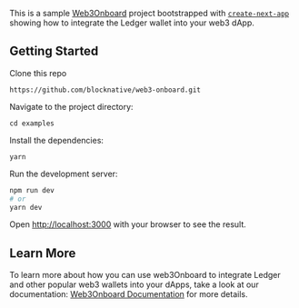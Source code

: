 This is a sample [Web3Onboard](https://github.com/blocknative/web3-onboard) project bootstrapped with [`create-next-app`](https://github.com/vercel/next.js/tree/canary/packages/create-next-app) showing how to integrate the Ledger wallet into your web3 dApp.

## Getting Started

Clone this repo

```
https://github.com/blocknative/web3-onboard.git
```

Navigate to the project directory:

```
cd examples
```

Install the dependencies:

```
yarn
```

Run the development server:

```bash
npm run dev
# or
yarn dev
```

Open [http://localhost:3000](http://localhost:3000) with your browser to see the result.

## Learn More

To learn more about how you can use web3Onboard to integrate Ledger and other popular web3 wallets into your dApps, take a look at our documentation: [Web3Onboard Documentation](https://docs.blocknative.com/onboard) for more details.
